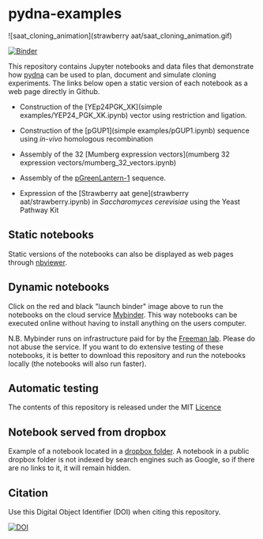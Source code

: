 # pydna-examples

![saat_cloning_animation](strawberry aat/saat_cloning_animation.gif)

[![Binder](http://mybinder.org/badge.svg)](http://mybinder.org:/repo/bjornfjohansson/pydna-examples)

This repository contains Jupyter notebooks and data files 
that demonstrate how [pydna](https://github.com/BjornFJohansson/pydna/blob/py3dev/README.md) 
can be used to plan, document and simulate cloning experiments. 
The links below open a static version of each notebook as a web page directly in Github.

* Construction of the [YEp24PGK_XK](simple examples/YEP24_PGK_XK.ipynb) vector using restriction and ligation.

* Construction of the [pGUP1](simple examples/pGUP1.ipynb) sequence using _in-vivo_ homologous recombination

* Assembly of the 32 [Mumberg expression vectors](mumberg 32 expression vectors/mumberg_32_vectors.ipynb)

* Assembly of the [pGreenLantern-1](pGreenLantern1/pGreenLantern1.ipynb) sequence.

* Expression of the [Strawberry aat gene](strawberry aat/strawberry.ipynb) in _Saccharomyces cerevisiae_ using the Yeast Pathway Kit

## Static notebooks

Static versions of the notebooks can also be displayed as 
web pages through [nbviewer](http://nbviewer.jupyter.org/github/BjornFJohansson/pydna-examples/blob/master/index.ipynb).

## Dynamic notebooks

Click on the red and black "launch binder" image above to run the notebooks on the cloud service [Mybinder](http://mybinder.org/).
This way notebooks can be executed online without having to install anything on the users computer.

N.B. Mybinder runs on infrastructure paid for by the [Freeman lab](https://www.janelia.org/our-research/former-labs/freeman-lab).
Please do not abuse the service. If you want to do extensive testing of these notebooks, it is better to download this repository 
and run the notebooks locally (the notebooks will also run faster).

## Automatic testing




The contents of this repository is released under the MIT [Licence](License.md)

## Notebook served from dropbox

Example of a notebook located in a [dropbox folder](http://nbviewer.ipython.org/urls/dl.dropboxusercontent.com/u/1263722/served_from_dropbox.ipynb
). A notebook in a public dropbox folder is not indexed by search engines such as Google, so if there are no links to it, it will remain hidden. 



## Citation

Use this Digital Object Identifier (DOI) when citing this repository.

[![DOI](https://zenodo.org/badge/72821267.svg)](https://zenodo.org/badge/latestdoi/72821267)




